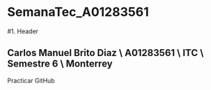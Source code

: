 # SemanaTec_A01283561

#1. Header
## Carlos Manuel Brito Diaz \ A01283561 \ ITC \ Semestre 6 \ Monterrey

Practicar GitHub
